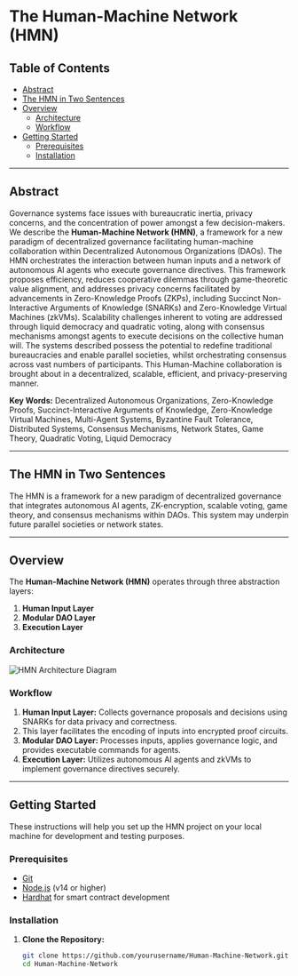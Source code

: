 <!-- omit in toc -->

# The Human-Machine Network (HMN)

<!-- omit in toc -->

## Table of Contents

- [Abstract](#abstract)
- [The HMN in Two Sentences](#the-hmn-in-two-sentences)
- [Overview](#overview)
  - [Architecture](#architecture)
  - [Workflow](#workflow)
- [Getting Started](#getting-started)
  - [Prerequisites](#prerequisites)
  - [Installation](#installation)

---

## Abstract

Governance systems face issues with bureaucratic inertia, privacy concerns, and the concentration of power amongst a few
decision-makers. We describe the **Human-Machine Network (HMN)**, a framework for a new paradigm of decentralized governance
facilitating human-machine collaboration within Decentralized Autonomous Organizations (DAOs). The HMN orchestrates the
interaction between human inputs and a network of autonomous AI agents who execute governance directives. This framework
proposes efficiency, reduces cooperative dilemmas through game-theoretic value alignment, and addresses privacy concerns
facilitated by advancements in Zero-Knowledge Proofs (ZKPs), including Succinct Non-Interactive Arguments of Knowledge
(SNARKs) and Zero-Knowledge Virtual Machines (zkVMs). Scalability challenges inherent to voting are addressed through liquid
democracy and quadratic voting, along with consensus mechanisms amongst agents to execute decisions on the collective human
will. The systems described possess the potential to redefine traditional bureaucracies and enable parallel societies, whilst
orchestrating consensus across vast numbers of participants. This Human-Machine collaboration is brought about in a
decentralized, scalable, efficient, and privacy-preserving manner.

**Key Words:** Decentralized Autonomous Organizations, Zero-Knowledge Proofs, Succinct-Interactive Arguments of Knowledge,
Zero-Knowledge Virtual Machines, Multi-Agent Systems, Byzantine Fault Tolerance, Distributed Systems, Consensus Mechanisms,
Network States, Game Theory, Quadratic Voting, Liquid Democracy

---

## The HMN in Two Sentences

The HMN is a framework for a new paradigm of decentralized governance that integrates autonomous AI agents, ZK-encryption,
scalable voting, game theory, and consensus mechanisms within DAOs. This system may underpin future parallel societies
or network states.

---

## Overview

The **Human-Machine Network (HMN)** operates through three abstraction layers:

1. **Human Input Layer**
2. **Modular DAO Layer**
3. **Execution Layer**

### Architecture

![HMN Architecture Diagram](docs/architecture_diagram.png)

### Workflow

1. **Human Input Layer:** Collects governance proposals and decisions using SNARKs for data privacy and correctness.
2. This layer facilitates the encoding of inputs into encrypted proof circuits.
3. **Modular DAO Layer:** Processes inputs, applies governance logic, and provides executable commands for agents.
4. **Execution Layer:** Utilizes autonomous AI agents and zkVMs to implement governance directives securely.

---

## Getting Started

These instructions will help you set up the HMN project on your local machine for development and testing purposes.

### Prerequisites

- [Git](https://git-scm.com/downloads)
- [Node.js](https://nodejs.org/) (v14 or higher)
- [Hardhat](https://hardhat.org/) for smart contract development

### Installation

1. **Clone the Repository:**

   ```bash
   git clone https://github.com/yourusername/Human-Machine-Network.git
   cd Human-Machine-Network
   ```
